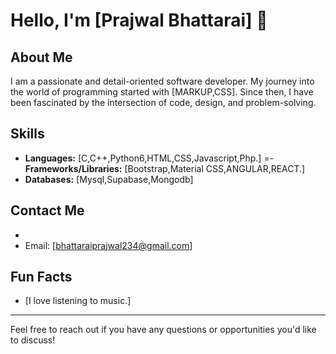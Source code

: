 # Hello, I'm [Prajwal Bhattarai] 👋

## About Me

I am a passionate and detail-oriented software developer. My journey into the world of programming started with [MARKUP,CSS]. Since then, I have been fascinated by the intersection of code, design, and problem-solving.

## Skills

- **Languages:** [C,C++,Python6,HTML,CSS,Javascript,Php.]
=- **Frameworks/Libraries:** [Bootstrap,Material CSS,ANGULAR,REACT.]
- **Databases:** [Mysql,Supabase,Mongodb]


## Contact Me

- 
- Email: [bhattaraiprajwal234@gmail.com]

## Fun Facts

- [I love listening to music.]

---

Feel free to reach out if you have any questions or opportunities you'd like to discuss!

<!---
bhattaraiprajwal/bhattaraiprajwal is a ✨ special ✨ repository because its `README.md` (this file) appears on your GitHub profile.
You can click the Preview link to take a look at your changes.
--->
